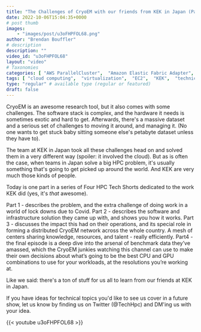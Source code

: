 ```yaml
---
title: "The Challenges of CryoEM with our friends from KEK in Japan (Part 1 of 4)"
date: 2022-10-06T15:04:35+0000
# post thumb
images:
    - "images/post/u3oFHPFOL68.png"
author: "Brendan Bouffler"
# description
description: ""
video_id: "u3oFHPFOL68"
layout: "video"
# Taxonomies
categories: [ "AWS ParallelCluster",  "Amazon Elastic Fabric Adapter",  "Amazon NICE DCV",  "Life Sciences", ]
tags: [ "cloud computing",  "virtualization",  "EC2",  "KEK",  "technical computing",  "EFA",  "High Performance Computing",  "CPUs",  "elastic",  "elastic fabric adapter",  "vizualization",  "DCV",  "cryoEM",  "Storage",  "autoscaling",  "HPC",  "scientific computing",  "Lustre",  "Schedulers",  "GPUs",  "ParallelCluster",  "infiniband",  "MPI",  "tightly-coupled",  "bioinformatics",  "japan HPC",  "techshorts", ]
type: "regular" # available type (regular or featured)
draft: false
---
```


CryoEM is an awesome research tool, but it also comes with some challenges. The software stack is complex, and the hardware it needs is sometimes exotic and hard to get. Afterwards, there's a massive dataset and a serious set of challenges to moving it around, and managing it. (No one wants to get stuck baby sitting someone else's petabyte dataset unless they have to).

The team at KEK in Japan took all these challenges head on and solved them in a very different way (spoiler: it involved the cloud). But as is often the case, when teams in Japan solve a big HPC problem, it's usually something that's going to get picked up around the world. And KEK are very much those kinds of people.

Today is one part in a series of Four HPC Tech Shorts dedicated to the work KEK did (yes, it's _that_ awesome).

Part 1 - describes the problem, and the extra challenge of doing work in a world of lock downs due to Covid.
Part 2 - describes the software and infrastructure solution they came up with, and shows you how it works.
Part 3 - discusses the impact this had on their operations, and its special role in forming a distributed CryoEM network across the whole country. A mesh of centers sharing knowledge, resources, and talent - really efficiently.
Part4 - the final episode is a deep dive into the arsenal of benchmark data they’ve amassed, which the CryoEM junkies watching this channel can use to make their own decisions about what’s going to be the best CPU and GPU combinations to use for your workloads, at the resolutions you’re working at.

Like we said: there's a ton of stuff for us all to learn from our friends at KEK in Japan.

If you have ideas for technical topics you'd like to see us cover in a future show, let us know by finding us on Twitter (@TechHpc) and DM'ing us with your idea.

{{< youtube u3oFHPFOL68 >}}